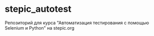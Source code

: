 # stepic_autotest
Репозиторий для курса "Автоматизация тестирования с помощью Selenium и Python" на stepic.org
